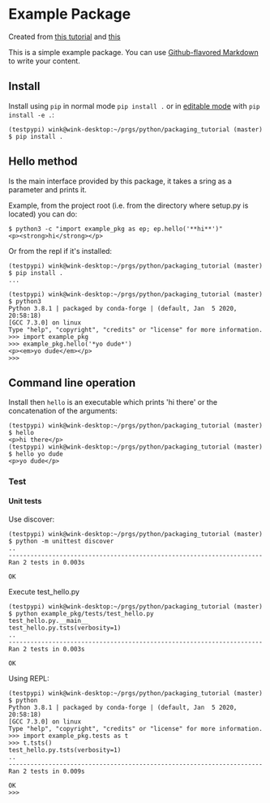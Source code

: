 # Example Package

Created from [this tutorial](https://packaging.python.org/tutorials/packaging-projects/)
and [this](https://python-packaging.readthedocs.io/en/latest/minimal.html)

This is a simple example package. You can use
[Github-flavored Markdown](https://guides.github.com/features/mastering-markdown/)
to write your content.

## Install

Install using `pip` in normal mode `pip install .` or in [editable mode](https://pip.pypa.io/en/stable/reference/pip_install/#editable-installs) with `pip install -e .`:
```
(testpypi) wink@wink-desktop:~/prgs/python/packaging_tutorial (master)
$ pip install .
```

## Hello method

Is the main interface provided by this package, it takes a sring
as a parameter and prints it.

Example, from the project root (i.e. from the directory where setup.py is located) you can do:
```
$ python3 -c "import example_pkg as ep; ep.hello('**hi**')"
<p><strong>hi</strong></p>
```
Or from the repl if it's installed:
```
(testpypi) wink@wink-desktop:~/prgs/python/packaging_tutorial (master)
$ pip install .
...

(testpypi) wink@wink-desktop:~/prgs/python/packaging_tutorial (master)
$ python3
Python 3.8.1 | packaged by conda-forge | (default, Jan  5 2020, 20:58:18) 
[GCC 7.3.0] on linux
Type "help", "copyright", "credits" or "license" for more information.
>>> import example_pkg
>>> example_pkg.hello('*yo dude*')
<p><em>yo dude</em></p>
>>> 
```
## Command line operation

Install then `hello` is an executable which prints 'hi there' or the
concatenation of the arguments:
```
(testpypi) wink@wink-desktop:~/prgs/python/packaging_tutorial (master)
$ hello
<p>hi there</p>
(testpypi) wink@wink-desktop:~/prgs/python/packaging_tutorial (master)
$ hello yo dude
<p>yo dude</p>
```
### Test

#### Unit tests

Use discover:
```
(testpypi) wink@wink-desktop:~/prgs/python/packaging_tutorial (master)
$ python -m unittest discover
..
----------------------------------------------------------------------
Ran 2 tests in 0.003s

OK
```

Execute test_hello.py
```
(testpypi) wink@wink-desktop:~/prgs/python/packaging_tutorial (master)
$ python example_pkg/tests/test_hello.py 
test_hello.py.__main__
test_hello.py.tsts(verbosity=1)
..
----------------------------------------------------------------------
Ran 2 tests in 0.003s

OK
```

Using REPL:
```
(testpypi) wink@wink-desktop:~/prgs/python/packaging_tutorial (master)
$ python
Python 3.8.1 | packaged by conda-forge | (default, Jan  5 2020, 20:58:18) 
[GCC 7.3.0] on linux
Type "help", "copyright", "credits" or "license" for more information.
>>> import example_pkg.tests as t
>>> t.tsts()
test_hello.py.tsts(verbosity=1)
..
----------------------------------------------------------------------
Ran 2 tests in 0.009s

OK
>>>
```
